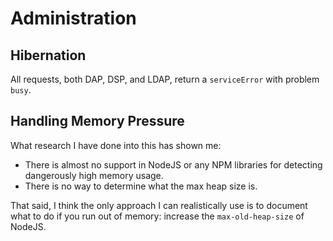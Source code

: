 # Administration

## Hibernation

All requests, both DAP, DSP, and LDAP, return a `serviceError` with problem
`busy`.

## Handling Memory Pressure

What research I have done into this has shown me:

- There is almost no support in NodeJS or any NPM libraries for detecting
  dangerously high memory usage.
- There is no way to determine what the max heap size is.

That said, I think the only approach I can realistically use is to document what
to do if you run out of memory: increase the `max-old-heap-size` of NodeJS.
